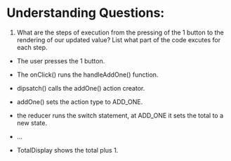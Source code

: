 # Understanding Questions:

1. What are the steps of execution from the pressing of the 1 button to the rendering of our updated value? List what part of the code excutes for each step.

- The user presses the 1 button.
- The onClick() runs the handleAddOne() function.
- dipsatch() calls the addOne() action creator.
- addOne() sets the action type to ADD_ONE.
- the reducer runs the switch statement, at ADD_ONE it sets the total to a new state.
- ...

- TotalDisplay shows the total plus 1.
